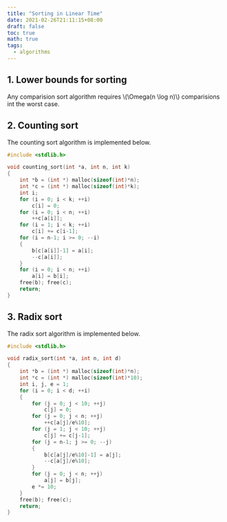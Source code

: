 ```yaml
---
title: "Sorting in Linear Time"
date: 2021-02-26T21:11:15+08:00
draft: false
toc: true
math: true
tags:
  - algorithms
---
```


## 1. Lower bounds for sorting

Any comparision sort algorithm requires \\(\Omega(n \log n)\\) comparisions
int the worst case.

## 2. Counting sort

The counting sort algorithm is implemented below.

```c
#include <stdlib.h>

void counting_sort(int *a, int n, int k)
{
    int *b = (int *) malloc(sizeof(int)*n);
    int *c = (int *) malloc(sizeof(int)*k);
    int i;
    for (i = 0; i < k; ++i)
        c[i] = 0;
    for (i = 0; i < n; ++i)
        ++c[a[i]];
    for (i = 1; i < k; ++i)
        c[i] += c[i-1];
    for (i = n-1; i >= 0; --i)
    {
        b[c[a[i]]-1] = a[i];
        --c[a[i]];
    }
    for (i = 0; i < n; ++i)
        a[i] = b[i];
    free(b); free(c);
    return;
}
```

## 3. Radix sort

The radix sort algorithm is implemented below.

```c
#include <stdlib.h>

void radix_sort(int *a, int n, int d)
{
    int *b = (int *) malloc(sizeof(int)*n);
    int *c = (int *) malloc(sizeof(int)*10);
    int i, j, e = 1;
    for (i = 0; i < d; ++i)
    {
        for (j = 0; j < 10; ++j)
            c[j] = 0;
        for (j = 0; j < n; ++j)
            ++c[a[j]/e%10];
        for (j = 1; j < 10; ++j)
            c[j] += c[j-1];
        for (j = n-1; j >= 0; --j)
        {
            b[c[a[j]/e%10]-1] = a[j];
            --c[a[j]/e%10];
        }
        for (j = 0; j < n; ++j)
            a[j] = b[j];
        e *= 10;
    }
    free(b); free(c);
    return;
}
```
